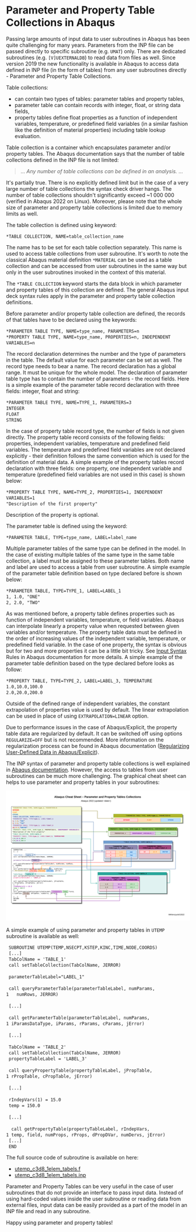 # Parameter and Property Table Collections in Abaqus

Passing large amounts of input data to user subroutines in Abaqus has been quite challenging for many years. Parameters from the INP file can be passed directly to specific subroutine (e.g. `UMAT`) only. There are dedicated subroutines (e.g. `[V]UEXTERNALDB`) to read data from files as well. Since version 2019 the new functionality is available in Abaqus to access data defined in INP file (in the form of tables) from any user subroutines directly - Parameter and Property Table Collections.

Table collections:

- can contain two types of tables: parameter tables and property tables,
- parameter table can contain records with integer, float, or string data fields,
 - property tables define float properties as a function of independent variables, temperature, or predefined field variables (in a similar fashion like the definition of material properties) including table lookup evaluation.

Table collection is a container which encapsulates parameter and/or property tables. The Abaqus documentation says that the number of table collections defined in the INP file is not limited:

> ... *Any number of table collections can be defined in an analysis.* ...

It's partially true. There is no explicitly defined limit but in the case of a very large number of table collections the syntax check driver hangs. The number of table collections shouldn't significantly exceed ~1 000 000 (verified in Abaqus 2022 on Linux). Moreover, please note that the whole size of parameter and property table collections is limited due to memory limits as well.

The table collection is defined using keyword:
```
*TABLE COLLECTION, NAME=table_collection_name
```

The name has to be set for each table collection separately. This name is used to access table collections from user subroutine. It's worth to note the classical Abaqus material definition `*MATERIAL` can be used as a table collection and can be accessed from user subroutines in the same way but only in the user subroutines invoked in the context of this material. 

The `*TABLE COLLECTION` keyword starts the data block in which parameter and property tables of this collection are defined. The general Abaqus input deck syntax rules apply in the parameter and property table collection definitions.

Before parameter and/or property table collection are defined, the records of that tables have to be declared using the keywords:
```
*PARAMETER TABLE TYPE, NAME=type_name, PARAMETERS=n
*PROPERTY TABLE TYPE, NAME=type_name, PROPERTIES=n, INDEPENDENT VARIABLES=n
```
The record declaration determines the number and the type of parameters in the table. The default value for each parameter can be set as well. The record type needs to bear a name. The record declaration has a global range. It must be unique for the whole model. The declaration of parameter table type has to contain the number of parameters - the record fields. Here is a simple example of the parameter table record declaration with three fields: integer, float and string:
```
*PARAMETER TABLE TYPE, NAME=TYPE_1, PARAMETERS=3
INTEGER
FLOAT
STRING
```
In the case of property table record type, the number of fields is not given directly. The property table record consists of the following fields: properties, independent variables,  temperature and predefined field variables. The temperature and predefined field variables are not declared explicitly - their definition follows the same convention which is used for the definition of material data. A simple example of the property tables record declaration with three fields: one property, one independent variable and temperature (predefined field variables are not used in this case) is shown below:
```
*PROPERTY TABLE TYPE, NAME=TYPE_2, PROPERTIES=1, INDEPENDENT VARIABLES=1
"Description of the first property"
```
Description of the property is optional.

The parameter table is defined using the keyword:
```
*PARAMETER TABLE, TYPE=type_name, LABEL=label_name
```
Multiple parameter tables of the same type can be defined in the model. In the case of existing multiple tables of the same type in the same table collection, a label must be assigned to these parameter tables. Both name and label are used to access a table from user subroutine. A simple example of the parameter table definition based on type declared before is shown below:
```
*PARAMETER TABLE, TYPE=TYPE_1, LABEL=LABEL_1
1, 1.0, "ONE"
2, 2.0, "TWO"
```
As was mentioned before, a property table defines properties such as function of independent variables, temperature, or field variables. Abaqus can interpolate linearly a property value when requested between given variables and/or temperature. The property table data must be defined in the order of increasing values of the independent variable, temperature, or predefined field variable. In the case of one property, the syntax is obvious but for two and more properties it can be a little bit tricky. See [Input Syntax](https://help.3ds.com/2022/English/DSSIMULIA_Established/SIMACAEMODRefMap/simamod-c-inputsyntax.htm?contextscope=all) Rules in Abaqus documentation for more details. A simple example of the parameter table definition based on the type declared before looks as follow:
```
*PROPERTY TABLE, TYPE=TYPE_2, LABEL=LABEL_3, TEMPERATURE
1.0,10.0,100.0
2.0,20.0,200.0
```
Outside of the defined range of independent variables, the constant extrapolation of properties value is used by default. The linear extrapolation can be used in place of using `EXTRAPOLATION=LINEAR` option.

Due to performance issues in the case of Abaqus/Explicit, the property table data are regularized by default. It can be switched off using options `REGULARIZE=OFF` but is not recommended. More information on the regularization process can be found in Abaqus documentation ([Regularizing User-Defined Data in Abaqus/Explicit](https://help.3ds.com/2022/English/DSSIMULIA_Established/SIMACAEMATRefMap/simamat-c-materialdata.htm?contextscope=all#simamat-c-materialdata-regularizing)).

The INP syntax of parameter and property table collections is well explained in [Abaqus documentation](https://help.3ds.com/2022/English/DSSIMULIA_Established/SIMACAEANLRefMap/simaanl-c-subroutinetables.htm?contextscope=all). However, the access to tables from user subroutines can be much more challenging. The graphical cheat sheet can helps to use parameter and property tables in your subroutines:

![](abaqus_cheatsheet-parameter_property_tables.svg)

A simple example of using parameter and property tables in `UTEMP` subroutine is available as well:
```
 SUBROUTINE UTEMP(TEMP,NSECPT,KSTEP,KINC,TIME,NODE,COORDS)
 [...]
 TabColName = 'TABLE_1'
 call setTableCollection(TabColName, JERROR)
      
 parameterTableLabel="LABEL_1"

 call queryParameterTable(parameterTableLabel, numParams,
1   numRows, JERROR)

 [...]

 call getParameterTable(parameterTableLabel, numParams,
1 iParamsDataType, iParams, rParams, cParams, jError)

 [...]

 TabColName = 'TABLE_2'
 call setTableCollection(TabColName, JERROR)
 propertyTableLabel = 'LABEL_3'
 
 call queryPropertyTable(propertyTableLabel, jPropTable,
1 rPropTable, cPropTable, jError)

 [...]

 rIndepVars(1) = 15.0
 temp = 150.0

 [...]

  call getPropertyTable(propertyTableLabel, rIndepVars,
1 temp, field, numProps, rProps, dPropDVar, numDervs, jError)
 [...]
 END
```
The full source code of subroutine is available on here:
- [utemp_c3d8_1elem_tabels.f](utemp_c3d8_1elem_tabels.f)
- [utemp_c3d8_1elem_tabels.inp](utemp_c3d8_1elem_tabels.inp)

Parameter and Property Tables can be very useful in the case of user subroutines that do not provide an interface to pass input data. Instead of using hard-coded values inside the user subroutine or reading data from external files, input data can be easily provided as a part of the model in an INP file and read in any subroutine.

Happy using parameter and property tables!
